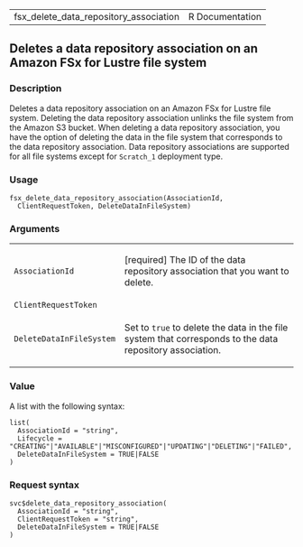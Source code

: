 <table style="width: 100%;">
<tbody>
<tr class="odd">
<td>fsx_delete_data_repository_association</td>
<td style="text-align: right;">R Documentation</td>
</tr>
</tbody>
</table>

## Deletes a data repository association on an Amazon FSx for Lustre file system

### Description

Deletes a data repository association on an Amazon FSx for Lustre file
system. Deleting the data repository association unlinks the file system
from the Amazon S3 bucket. When deleting a data repository association,
you have the option of deleting the data in the file system that
corresponds to the data repository association. Data repository
associations are supported for all file systems except for `Scratch_1`
deployment type.

### Usage

    fsx_delete_data_repository_association(AssociationId,
      ClientRequestToken, DeleteDataInFileSystem)

### Arguments

<table>
<colgroup>
<col style="width: 35%" />
<col style="width: 65%" />
</colgroup>
<tbody>
<tr class="odd">
<td><code
id="fsx_delete_data_repository_association_:_AssociationId">AssociationId</code></td>
<td><p>[required] The ID of the data repository association that you
want to delete.</p></td>
</tr>
<tr class="even">
<td><code
id="fsx_delete_data_repository_association_:_ClientRequestToken">ClientRequestToken</code></td>
<td></td>
</tr>
<tr class="odd">
<td><code
id="fsx_delete_data_repository_association_:_DeleteDataInFileSystem">DeleteDataInFileSystem</code></td>
<td><p>Set to <code>true</code> to delete the data in the file system
that corresponds to the data repository association.</p></td>
</tr>
</tbody>
</table>

### Value

A list with the following syntax:

    list(
      AssociationId = "string",
      Lifecycle = "CREATING"|"AVAILABLE"|"MISCONFIGURED"|"UPDATING"|"DELETING"|"FAILED",
      DeleteDataInFileSystem = TRUE|FALSE
    )

### Request syntax

    svc$delete_data_repository_association(
      AssociationId = "string",
      ClientRequestToken = "string",
      DeleteDataInFileSystem = TRUE|FALSE
    )
